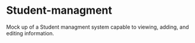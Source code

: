 # Student-managment
Mock up of a Student managment system capable to viewing, adding, and editing information.
